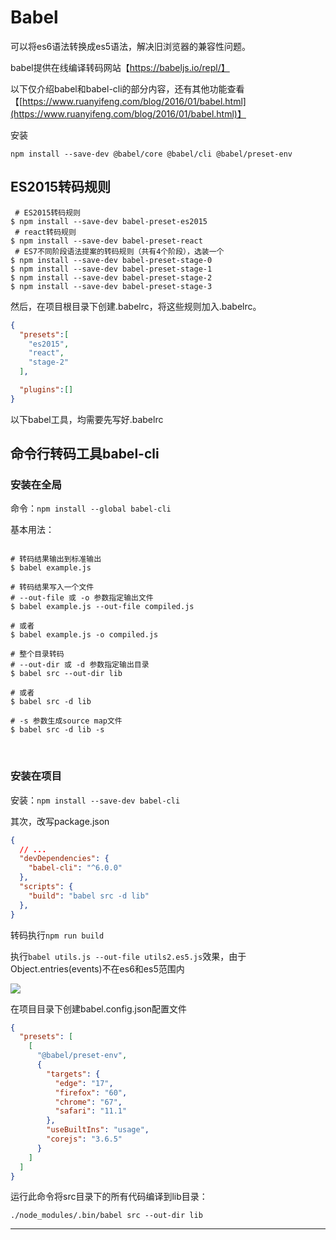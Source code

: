 # Babel

可以将es6语法转换成es5语法，解决旧浏览器的兼容性问题。

babel提供在线编译转码网站【https://babeljs.io/repl/】

以下仅介绍babel和babel-cli的部分内容，还有其他功能查看【[https://www.ruanyifeng.com/blog/2016/01/babel.html](https://www.ruanyifeng.com/blog/2016/01/babel.html)】

安装

```shell
npm install --save-dev @babel/core @babel/cli @babel/preset-env
```



 ## ES2015转码规则

  ```shell
   # ES2015转码规则
  $ npm install --save-dev babel-preset-es2015
   # react转码规则
  $ npm install --save-dev babel-preset-react
   # ES7不同阶段语法提案的转码规则（共有4个阶段），选装一个
  $ npm install --save-dev babel-preset-stage-0
  $ npm install --save-dev babel-preset-stage-1
  $ npm install --save-dev babel-preset-stage-2
  $ npm install --save-dev babel-preset-stage-3
  
  ```


然后，在项目根目录下创建.babelrc，将这些规则加入.babelrc。

  ```JSON
  {
    "presets":[
      "es2015",
      "react",
      "stage-2"
    ],

    "plugins":[]
  }
  ```


以下babel工具，均需要先写好.babelrc


## 命令行转码工具babel-cli

### 安装在全局

命令：`npm install --global babel-cli`

基本用法：

```shell

# 转码结果输出到标准输出
$ babel example.js

# 转码结果写入一个文件
# --out-file 或 -o 参数指定输出文件
$ babel example.js --out-file compiled.js

# 或者
$ babel example.js -o compiled.js

# 整个目录转码
# --out-dir 或 -d 参数指定输出目录
$ babel src --out-dir lib

# 或者
$ babel src -d lib

# -s 参数生成source map文件
$ babel src -d lib -s
```

<br/>

### 安装在项目

安装：`npm install --save-dev babel-cli`


其次，改写package.json

```JSON
{
  // ...
  "devDependencies": {
    "babel-cli": "^6.0.0"
  },
  "scripts": {
    "build": "babel src -d lib"
  },
}
```

转码执行`npm run build`



执行`babel utils.js --out-file utils2.es5.js`效果，由于Object.entries(events)不在es6和es5范围内

![](https://cdn.staticaly.com/gh/hr1201/img@main/imgs/202308282119970.png)



在项目目录下创建babel.config.json配置文件

```json
{
  "presets": [
    [
      "@babel/preset-env",
      {
        "targets": {
          "edge": "17",
          "firefox": "60",
          "chrome": "67",
          "safari": "11.1"
        },
        "useBuiltIns": "usage",
        "corejs": "3.6.5"
      }
    ]
  ]
}

```



运行此命令将src目录下的所有代码编译到lib目录：

`./node_modules/.bin/babel src --out-dir lib`


-----


